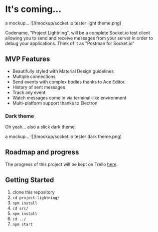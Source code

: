 # It's coming...

a mockup...
![](mockup/socket.io tester light theme.png)

Codename, "Project Lightning", will be a complete Socket.io test client allowing you to send and receive messages from your server in order to debug your applications. Think of it as "Postman for Socket.io"

## MVP Features
* Beautifully styled with Material Design guidelines
* Multiple connections
* Send events with complex bodies thanks to Ace Editor.
* History of sent messages
* Track any event
* Watch messages come in via terminal-like environment
* Multi-platform support thanks to Electron

### Dark theme
Oh yeah... also a slick dark theme.

a mockup...
![](mockup/socket.io tester dark theme.png)

## Roadmap and progress
The progress of this project will be kept on Trello [here](https://trello.com/b/ixMGRAL1/project-lightning).

## Getting Started

1. clone this repository
2. `cd project-lightning/`
3. `npm install`
4. `cd src/`
5. `npm install`
6. `cd ../`
7. `npm start`
